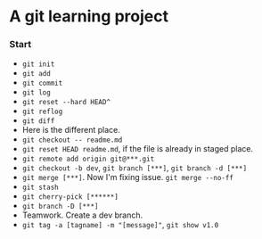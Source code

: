# A git learning project

### Start
* `git init`
* `git add`
* `git commit`
* `git log`
* `git reset --hard HEAD^`
* `git reflog`
* `git diff`
* Here is the different place.
* `git checkout -- readme.md`
* `git reset HEAD readme.md`, if the file is already in staged place.
* `git remote add origin git@***.git`
* `git checkout -b dev`, `git branch [***]`, `git branch -d [***]`
* `git merge [***]`. Now I'm fixing issue. `git merge --no-ff`
* `git stash`
* `git cherry-pick [******]`
* `git branch -D [***]`
* Teamwork. Create a dev branch. 
* `git tag -a [tagname] -m "[message]"`, `git show v1.0`
